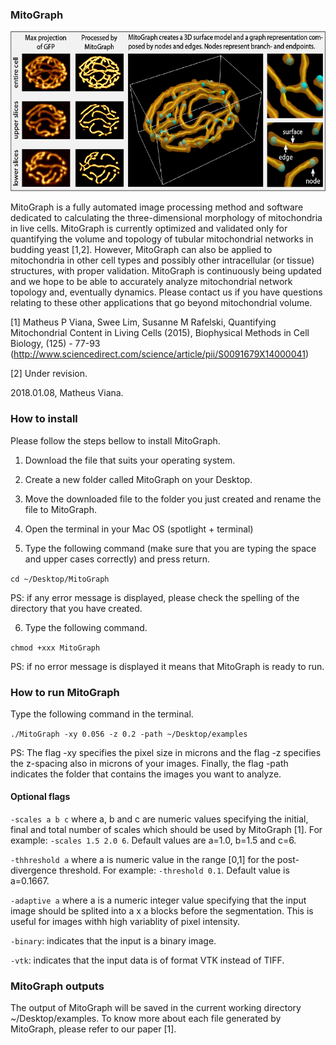 ### MitoGraph

<img src="doc/mitograph.png" width="auto" height="256" title="MoCo Logo">

MitoGraph is a fully automated image processing method and software dedicated to calculating the three-dimensional morphology of mitochondria in live cells. MitoGraph is currently optimized and validated only for quantifying the volume and topology of tubular mitochondrial networks in budding yeast [1,2]. However, MitoGraph can also be applied to mitochondria in other cell types and possibly other intracellular (or tissue) structures, with proper validation. MitoGraph is continuously being updated and we hope to be able to accurately analyze mitochondrial network topology and, eventually dynamics. Please contact us if you have questions relating to these other applications that go beyond mitochondrial volume.

[1] Matheus P Viana, Swee Lim, Susanne M Rafelski, Quantifying Mitochondrial Content in Living Cells (2015), Biophysical Methods in Cell Biology, (125) - 77-93 (http://www.sciencedirect.com/science/article/pii/S0091679X14000041)

[2] Under revision.

2018.01.08, Matheus Viana.

### How to install

Please follow the steps bellow to install MitoGraph.

1. Download the file that suits your operating system.

2. Create a new folder called MitoGraph on your Desktop.

3. Move the downloaded file to the folder you just created and rename the file to MitoGraph.

4. Open the terminal in your Mac OS (spotlight + terminal)

5. Type the following command (make sure that you are typing the space and upper cases correctly) and press return.

`cd ~/Desktop/MitoGraph`

PS: if any error message is displayed, please check the spelling of the directory that you have created.

6. Type the following command.

`chmod +xxx MitoGraph`

PS: if no error message is displayed it means that MitoGraph is ready to run.

### How to run MitoGraph

Type the following command in the terminal.

`./MitoGraph -xy 0.056 -z 0.2 -path ~/Desktop/examples`

PS: The flag -xy specifies the pixel size in microns and the flag -z specifies the z-spacing also in microns of your images. Finally, the flag -path indicates the folder that contains the images you want to analyze.

#### Optional flags

`-scales a b c` where a, b and c are numeric values specifying the initial, final and total number of scales which should be used by MitoGraph [1]. For example: `-scales 1.5 2.0 6`. Default values are a=1.0, b=1.5 and c=6.

`-thhreshold a` where a is numeric value in the range [0,1] for the post-divergence threshold. For example: `-threshold 0.1`. Default value is a=0.1667.

`-adaptive a` where a is a numeric integer value specifying that the input image should be splited into a x a blocks before the segmentation. This is useful for images withh high variablity of pixel intensity.

`-binary`: indicates that the input is a binary image. 

`-vtk`: indicates that the input data is of format VTK instead of TIFF.

### MitoGraph outputs

The output of MitoGraph will be saved in the current working directory ~/Desktop/examples. To know more about each file generated by MitoGraph, please refer to our paper [1].
